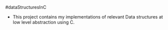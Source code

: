 #dataStructuresInC
- This project contains my implementations of relevant Data structures at low level abstraction using C.

